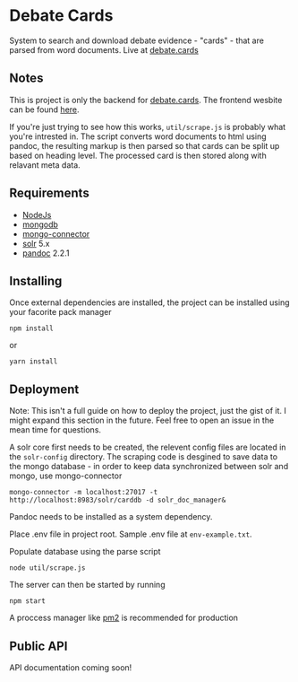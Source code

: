 # Debate Cards

System to search and download debate evidence - "cards" - that are parsed from word documents. Live at [debate.cards](http://debate.cards)

## Notes 
This is project is only the backend for [debate.cards](http://debate.cards). The frontend wesbite can be found [here](https://github.com/arvind-balaji/CardDB).

If you're just trying to see how this works, `util/scrape.js` is probably what you're intrested in. The script converts word documents to html using pandoc, the resulting markup is then parsed so that cards can be split up based on heading level. The processed card is then stored along with relavant meta data.

## Requirements

* [NodeJs](http://nodejs.org) 
* [mongodb](http://mongodb.org)
* [mongo-connector](https://github.com/mongodb-labs/mongo-connector)
* [solr](http://lucene.apache.org/solr/) 5.x
* [pandoc](https://pandoc.org) 2.2.1


## Installing

Once external dependencies are installed, the project can be installed using your facorite pack manager

```
npm install 
```
or
```
yarn install
```

## Deployment

Note: This isn't a full guide on how to deploy the project, just the gist of it. I might expand this section in the future. Feel free to open an issue in the mean time for questions.

A solr core first needs to be created, the relevent config files are located in the `solr-config` directory.
The scraping code is desgined to save data to the mongo database - in order to keep data synchronized between solr and mongo, use mongo-connector 
```
mongo-connector -m localhost:27017 -t http://localhost:8983/solr/carddb -d solr_doc_manager&
```

Pandoc needs to be installed as a system dependency.

Place .env file in project root. Sample .env file at `env-example.txt`.

Populate database using the parse script

```
node util/scrape.js
```

The server can then be started by running 
```
npm start
```

A proccess manager like [pm2](http://pm2.keymetrics.io) is recommended for production

## Public API
API documentation coming soon!
